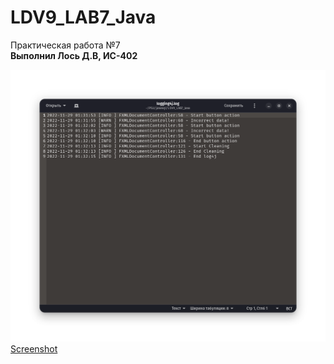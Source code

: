 # LDV9_LAB7_Java
Практическая работа №7 <br />
**Выполнил Лось Д.В, ИС-402**

![Screenshot](screenshot1.png)
[Screenshot](screenshot2.png)
